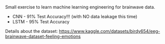 Small exercise to learn machine learning engineering for brainwave data.

- CNN - 91% Test Accuracy!!! (with NO data leakage this time)
- LSTM - 95% Test Accuracy

Details about the dataset: https://www.kaggle.com/datasets/birdy654/eeg-brainwave-dataset-feeling-emotions
